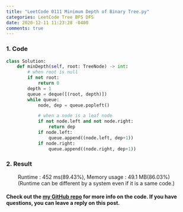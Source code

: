 ```yaml
---
title: "LeetCode 0111 Minimum Depth of Binary Tree.py"
categories: LeetCode Tree BFS DFS
date: 2020-12-11 11:23:28 -0400
comments: true
---
```


### 1. Code
```python
class Solution:
    def minDepth(self, root: TreeNode) -> int:
        # when root is null
        if not root:
            return 0
        depth = 1
        queue = deque([(root, depth)])
        while queue:
            node, dep = queue.popleft()

            # when a node is a leaf node
            if not node.left and not node.right:
                return dep
            if node.left:
                queue.append((node.left, dep+1))
            if node.right:
                queue.append((node.right, dep+1))
```

### 2. Result
&nbsp;&nbsp;&nbsp;&nbsp;&nbsp;&nbsp;&nbsp;&nbsp;Runtime : 452 ms(89.43%), Memory usage : 49.1 MB(86.03%)
&nbsp;&nbsp;&nbsp;&nbsp;&nbsp;&nbsp;&nbsp;&nbsp;(Runtime can be different by a system even if it is a same code.)

#### Check out the [my GitHub repo][hyuk-gh] for more info on the code. If you have questions, you can leave a reply on this post.
[hyuk-gh]: https://github.com/dlgur1994/StudyAlgorithms
